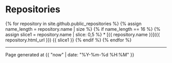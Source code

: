 # Repositories
{% for repository in site.github.public_repositories %}
  {% assign name_length = repository.name | size %}
  {% if name_length == 16 %}
    {% assign slice1 = repository.name | slice: 0,5 %}
    * [{{ repository.name }}]({{ repository.html_url }}) {{ slice1 }}
  {% endif %}
{% endfor %}

--------

Page generated at {{ "now" | date: "%Y-%m-%d %H:%M" }}

